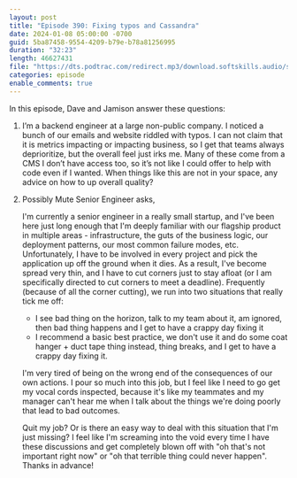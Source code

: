 ```yaml
---
layout: post
title: "Episode 390: Fixing typos and Cassandra"
date: 2024-01-08 05:00:00 -0700
guid: 5ba87458-9554-4209-b79e-b78a81256995
duration: "32:23"
length: 46627431
file: "https://dts.podtrac.com/redirect.mp3/download.softskills.audio/sse-390.mp3"
categories: episode
enable_comments: true
---
```


In this episode, Dave and Jamison answer these questions:

1. I’m a backend engineer at a large non-public company. I noticed a bunch of our emails and website riddled with typos. I can not claim that it is metrics impacting or impacting business, so I get that teams always deprioritize, but the overall feel just irks me. Many of these come from a CMS I don’t have access too, so it’s not like I could offer to help with code even if I wanted. When things like this are not in your space, any advice on how to up overall quality?

2. Possibly Mute Senior Engineer asks,
   
   I'm currently a senior engineer in a really small startup, and I've been here just long enough that I'm deeply familiar with our flagship product in multiple areas - infrastructure, the guts of the business logic, our deployment patterns, our most common failure modes, etc. Unfortunately, I have to be involved in every project and pick the application up off the ground when it dies. As a result, I've become spread very thin, and I have to cut corners just to stay afloat (or I am specifically directed to cut corners to meet a deadline). Frequently (because of all the corner cutting), we run into two situations that really tick me off:
   
   - I see bad thing on the horizon, talk to my team about it, am ignored, then bad thing happens and I get to have a crappy day fixing it
   - I recommend a basic best practice, we don't use it and do some coat hanger + duct tape thing instead, thing breaks, and I get to have a crappy day fixing it.
   
   I'm very tired of being on the wrong end of the consequences of our own actions. I pour so much into this job, but I feel like I need to go get my vocal cords inspected, because it's like my teammates and my manager can't hear me when I talk about the things we're doing poorly that lead to bad outcomes.
   
   Quit my job? Or is there an easy way to deal with this situation that I'm just missing? I feel like I'm screaming into the void every time I have these discussions and get completely blown off with "oh that's not important right now" or "oh that terrible thing could never happen". Thanks in advance!
